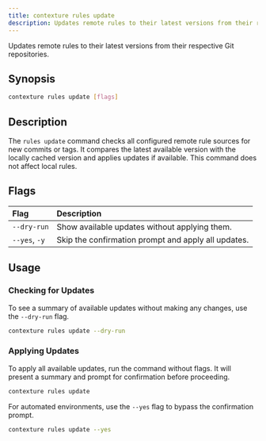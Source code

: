 ```yaml
---
title: contexture rules update
description: Updates remote rules to their latest versions from their respective Git repositories.
---
```

Updates remote rules to their latest versions from their respective Git repositories.

## Synopsis

```bash
contexture rules update [flags]
```

## Description

The `rules update` command checks all configured remote rule sources for new commits or tags. It compares the latest available version with the locally cached version and applies updates if available. This command does not affect local rules.

## Flags

| Flag        | Description                                               |
| :---------- | :-------------------------------------------------------- |
| `--dry-run` | Show available updates without applying them.             |
| `--yes`, `-y` | Skip the confirmation prompt and apply all updates.       |

## Usage

### Checking for Updates

To see a summary of available updates without making any changes, use the `--dry-run` flag.

```bash
contexture rules update --dry-run
```

### Applying Updates

To apply all available updates, run the command without flags. It will present a summary and prompt for confirmation before proceeding.

```bash
contexture rules update
```

For automated environments, use the `--yes` flag to bypass the confirmation prompt.

```bash
contexture rules update --yes
```
